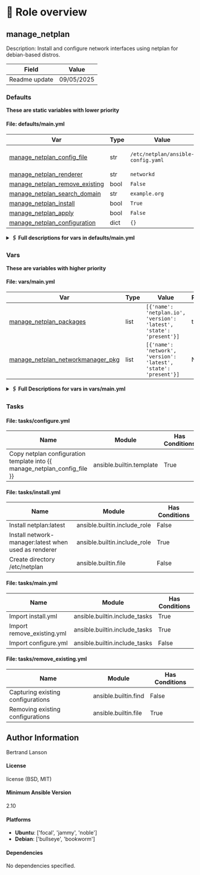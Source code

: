 <!-- DOCSIBLE START -->

# 📃 Role overview

## manage_netplan



Description: Install and configure network interfaces using netplan for debian-based distros.


| Field                | Value           |
|--------------------- |-----------------|
| Readme update        | 09/05/2025 |








### Defaults

**These are static variables with lower priority**

#### File: defaults/main.yml

| Var          | Type         | Value       |Required    | Title       |
|--------------|--------------|-------------|-------------|-------------|
| [manage_netplan_config_file](defaults/main.yml#L7)   | str   | `/etc/netplan/ansible-config.yaml` |    true  |  netplan configuration file |
| [manage_netplan_renderer](defaults/main.yml#L8)   | str   | `networkd` |    None  |  None |
| [manage_netplan_remove_existing](defaults/main.yml#L9)   | bool   | `False` |    None  |  None |
| [manage_netplan_search_domain](defaults/main.yml#L10)   | str   | `example.org` |    None  |  None |
| [manage_netplan_install](defaults/main.yml#L11)   | bool   | `True` |    None  |  None |
| [manage_netplan_apply](defaults/main.yml#L12)   | bool   | `False` |    None  |  None |
| [manage_netplan_configuration](defaults/main.yml#L13)   | dict   | `{}` |    None  |  None |
<details>
<summary><b>🖇️ Full descriptions for vars in defaults/main.yml</b></summary>
<br>
<b>manage_netplan_config_file:</b> This file is used to configure the netplan module.
<br>
<br>
</details>


### Vars

**These are variables with higher priority**
#### File: vars/main.yml

| Var          | Type         | Value       |Required    | Title       |
|--------------|--------------|-------------|-------------|-------------|
| [manage_netplan_packages](vars/main.yml#L7)   | list   | `[{'name': 'netplan.io', 'version': 'latest', 'state': 'present'}]` |    true  |  netplan configuration file |
| [manage_netplan_networkmanager_pkg](vars/main.yml#L11)   | list   | `[{'name': 'network', 'version': 'latest', 'state': 'present'}]` |    None  |  None |
<details>
<summary><b>🖇️ Full Descriptions for vars in vars/main.yml</b></summary>
<br>
<b>manage_netplan_packages:</b> This file is used to configure the netplan module.
<br>
<br>
</details>


### Tasks


#### File: tasks/configure.yml

| Name | Module | Has Conditions |
| ---- | ------ | --------- |
| Copy netplan configuration template into {{ manage_netplan_config_file }} | ansible.builtin.template | True |

#### File: tasks/install.yml

| Name | Module | Has Conditions |
| ---- | ------ | --------- |
| Install netplan:latest | ansible.builtin.include_role | False |
| Install network-manager:latest when used as renderer | ansible.builtin.include_role | True |
| Create directory /etc/netplan | ansible.builtin.file | False |

#### File: tasks/main.yml

| Name | Module | Has Conditions |
| ---- | ------ | --------- |
| Import install.yml | ansible.builtin.include_tasks | True |
| Import remove_existing.yml | ansible.builtin.include_tasks | True |
| Import configure.yml | ansible.builtin.include_tasks | False |

#### File: tasks/remove_existing.yml

| Name | Module | Has Conditions |
| ---- | ------ | --------- |
| Capturing existing configurations | ansible.builtin.find | False |
| Removing existing configurations | ansible.builtin.file | True |







## Author Information
Bertrand Lanson

#### License

license (BSD, MIT)

#### Minimum Ansible Version

2.10

#### Platforms

- **Ubuntu**: ['focal', 'jammy', 'noble']
- **Debian**: ['bullseye', 'bookworm']


#### Dependencies

No dependencies specified.
<!-- DOCSIBLE END -->
